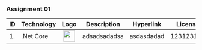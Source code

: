 ### Assignment 01

| ID | Technology | Logo | Description | Hyperlink | License |
|----|------------|:------:|-------------|-----------|---------|
|1.  | .Net Core  | <img src="https://github.com/KostasD97/C-tests/assets/73329420/929553ed-153e-455b-91d0-89e51ca1e1a9" width="30" height="30"> | adsadsadadsa| asdasdadad | 123123123 | 
